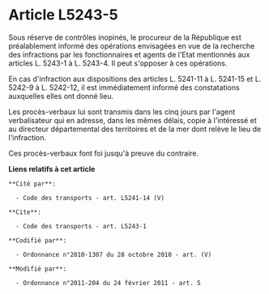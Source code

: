 # Article L5243-5

Sous réserve de contrôles inopinés, le procureur de la République est préalablement informé des opérations envisagées en vue
de la recherche des infractions par les fonctionnaires et agents de l'Etat mentionnés aux articles L. 5243-1 à L. 5243-4. Il
peut s'opposer à ces opérations. 

En cas d'infraction aux dispositions des articles L. 5241-11 à L. 5241-15 et L. 5242-9 à L. 5242-12, il est immédiatement
informé des constatations auxquelles elles ont donné lieu. 

Les procès-verbaux lui sont transmis dans les cinq jours par l'agent verbalisateur qui en adresse, dans les mêmes délais,
copie à l'intéressé et au directeur départemental des territoires et de la mer  dont relève le lieu de l'infraction. 

Ces procès-verbaux font foi jusqu'à preuve du contraire.

**Liens relatifs à cet article**

	**Cité par**:

	  - Code des transports - art. L5241-14 (V)

	**Cite**:

	  - Code des transports - art. L5243-1

	**Codifié par**:

	  - Ordonnance n°2010-1307 du 28 octobre 2010 - art. (V)

	**Modifié par**:

	  - Ordonnance n°2011-204 du 24 février 2011 - art. 5
